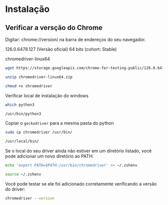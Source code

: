 # Instalação

## Verificar a versção do Chrome

Digitar: chrome://version/ na barra de endereços do seu navegador.

126.0.6478.127 (Versão oficial) 64 bits (cohort: Stable) 

chromedriver-linux64

```bash
wget https://storage.googleapis.com/chrome-for-testing-public/126.0.6478.126/linux64/chromedriver-linux64.zip

unzip chromedriver-linux64.zip

chmod +x chromedriver
```

Verificar local de instalação do windows

```bash
which python3

/usr/bin/python3
```

Copiar o `geckodriver` para a mesma pasta do python

```bash
sudo cp chromedriver /usr/bin/

/usr/local/bin/
```

Se o local do seu driver ainda não estiver em um diretório listado, você pode adicionar um novo diretório ao PATH:

```bash
echo 'export PATH=$PATH:/usr/bin/chromedriver' >> ~/.zshenv

source ~/.zshenv
```


Você pode testar se ele foi adicionado corretamente verificando a versão do driver:

```bash
chromedriver --version
```